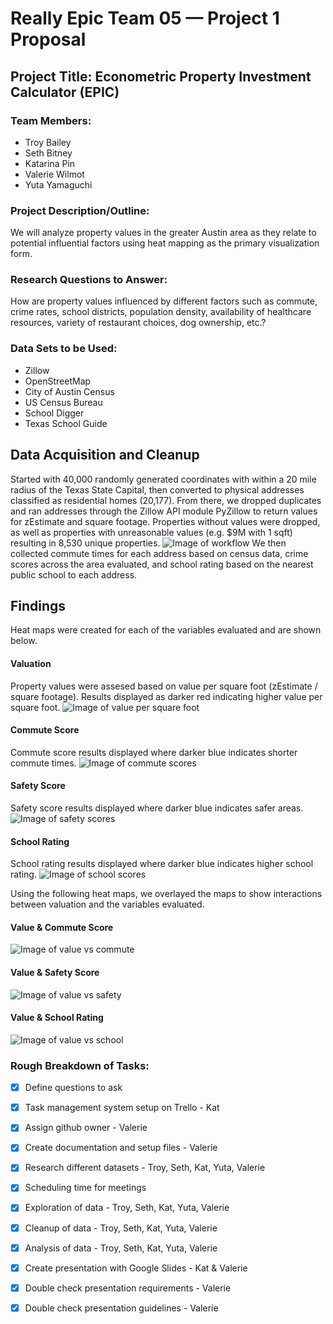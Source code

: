 # Really Epic Team 05 — Project 1 Proposal


## Project Title:   Econometric Property Investment Calculator (EPIC)

### Team Members: 
- Troy Bailey
- Seth Bitney
- Katarina Pin
- Valerie Wilmot
- Yuta Yamaguchi

### Project Description/Outline:  
We will analyze property values in the greater Austin area as they relate to potential influential factors using heat mapping as the primary visualization form.

### Research Questions to Answer: 
How are property values influenced by different factors such as commute, crime rates, school districts, population density, availability of healthcare resources, variety of restaurant choices, dog ownership, etc.?

### Data Sets to be Used: 
* Zillow
* OpenStreetMap
* City of Austin Census
* US Census Bureau
* School Digger
* Texas School Guide

## Data Acquisition and Cleanup
Started with 40,000 randomly generated coordinates with within a 20 mile radius of the Texas State Capital, then converted to physical addresses classified as residential homes (20,177).  From there, we dropped duplicates and ran addresses through the Zillow API module PyZillow to return values for zEstimate and square footage.  Properties without values were dropped, as well as properties with unreasonable values (e.g. $9M with 1 sqft) resulting in 8,530 unique properties.
![Image of workflow](https://github.com/vlarie/EPIC_team5/blob/master/Presentation/dataDiagramCondensed.png)
We then collected commute times for each address based on census data, crime scores across the area evaluated, and school rating based on the nearest public school to each address. 

## Findings
Heat maps were created for each of the variables evaluated and are shown below.
#### Valuation
Property values were assesed based on value per square foot (zEstimate / square footage).  Results displayed as darker red indicating higher value per square foot.
![Image of value per square foot](https://github.com/vlarie/EPIC_team5/blob/master/Presentation/Heat%20Maps/valueScoreHeatmap.png)
#### Commute Score 
Commute score results displayed where darker blue indicates shorter commute times.
![Image of commute scores](https://github.com/vlarie/EPIC_team5/blob/master/Presentation/Heat%20Maps/commuteScoreHeatmap.png)
#### Safety Score 
Safety score results displayed where darker blue indicates safer areas.
![Image of safety scores](https://github.com/vlarie/EPIC_team5/blob/master/Presentation/Heat%20Maps/safetyScoreHeatmap.png)
#### School Rating 
School rating results displayed where darker blue indicates higher school rating.
![Image of school scores](https://github.com/vlarie/EPIC_team5/blob/master/Presentation/Heat%20Maps/schoolScoreHeatmap.png)

Using the following heat maps, we overlayed the maps to show interactions between valuation and the variables evaluated.
#### Value & Commute Score
![Image of value vs commute](https://github.com/vlarie/EPIC_team5/blob/master/Presentation/Heat%20Maps/valueVsCommute.png)

#### Value & Safety Score
![Image of value vs safety](https://github.com/vlarie/EPIC_team5/blob/master/Presentation/Heat%20Maps/valueVsSafety.png)

#### Value & School Rating
![Image of value vs school](https://github.com/vlarie/EPIC_team5/blob/master/Presentation/Heat%20Maps/valueVsSchools.png)

### Rough Breakdown of Tasks:
- [x] Define questions to ask
- [x] Task management system setup on Trello - Kat
- [x] Assign github owner - Valerie
- [x] Create documentation and setup files - Valerie
- [x] Research different datasets - Troy, Seth, Kat, Yuta, Valerie
- [x] Scheduling time for meetings
- [x] Exploration of data - Troy, Seth, Kat, Yuta, Valerie
- [x] Cleanup of data - Troy, Seth, Kat, Yuta, Valerie
- [x] Analysis of data - Troy, Seth, Kat, Yuta, Valerie
- [x] Create presentation with Google Slides - Kat & Valerie
- [x] Double check presentation requirements - Valerie
- [x] Double check presentation guidelines - Valerie


